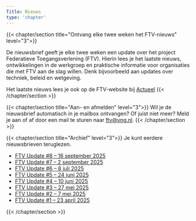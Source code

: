 ```yaml
---
Title: Nieuws
type: 'chapter'
---
```



{{< chapter/section title="Ontvang elke twee weken het FTV-nieuws" level="3">}}

De nieuwsbrief geeft je elke twee weken een update over het project Federatieve Toegangsverlening (FTV). Hierin lees je het laatste nieuws, ontwikkelingen in de werkgroep en praktische informatie voor organisaties die met FTV aan de slag willen. Denk bijvoorbeeld aan updates over techniek, beleid en wetgeving.

Het laatste nieuws lees je ook op de FTV-website bij [Actueel](https://vng-realisatie.github.io/ftv/actueel/)
{{< /chapter/section >}}

{{< chapter/section title="Aan- en afmelden" level="3">}}
Wil je de nieuwsbrief automatisch in je mailbox ontvangen? Of juist niet meer? Meld je aan of af door een mail te sturen naar [ftv@vng.nl](mailto:ftv@vng.nl).
{{< /chapter/section >}}

{{< chapter/section title="Archief" level="3">}}
Je kunt eerdere nieuwsbrieven teruglezen.

- [FTV Update #8 – 16 september 2025](/ftv/nieuwsbrief/update8.html)
- [FTV Update #7 – 2 september 2025](/ftv/nieuwsbrief/update7.html)
- [FTV Update #6 – 8 juli 2025](/ftv/nieuwsbrief/update6.html)
- [FTV Update #5 – 24 juni 2025](/ftv/nieuwsbrief/update5.html)
- [FTV Update #4 – 10 juni 2025](/ftv/nieuwsbrief/update4.html)
- [FTV Update #3 – 27 mei 2025](/ftv/nieuwsbrief/update3.html)
- [FTV Update #2 – 7 mei 2025](/ftv/nieuwsbrief/update2.html)
- [FTV Update #1 – 23 april 2025](/ftv/nieuwsbrief/update1.html)

{{< /chapter/section >}}
